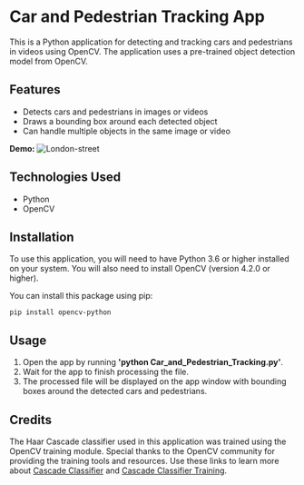 # Car and Pedestrian Tracking App

This is a Python application for detecting and tracking cars and pedestrians in videos using OpenCV. The application uses a pre-trained object detection model from OpenCV.

## Features
* Detects cars and pedestrians in images or videos
* Draws a bounding box around each detected object
* Can handle multiple objects in the same image or video

**Demo:**
![London-street](https://github.com/user-attachments/assets/18f93fc3-3466-4cb0-94b9-c6073ede2dd5)


## Technologies Used
* Python
* OpenCV


## Installation
To use this application, you will need to have Python 3.6 or higher installed on your system. You will also need to install OpenCV (version 4.2.0 or higher). 

You can install this package using pip:
```
pip install opencv-python
```


## Usage
1. Open the app by running __'python Car_and_Pedestrian_Tracking.py'__.
2. Wait for the app to finish processing the file.
3. The processed file will be displayed on the app window with bounding boxes around the detected cars and pedestrians.


## Credits
The Haar Cascade classifier used in this application was trained using the OpenCV training module. Special thanks to the OpenCV community for providing the training tools and resources.
Use these links to learn more about [Cascade Classifier](https://docs.opencv.org/2.4/doc/tutorials/objdetect/cascade_classifier/cascade_classifier.html) and [Cascade Classifier Training](https://docs.opencv.org/2.4/doc/user_guide/ug_traincascade.html).
